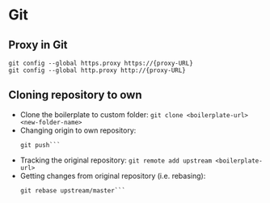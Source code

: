# Git

## Proxy in Git
    git config --global https.proxy https://{proxy-URL}
    git config --global http.proxy http://{proxy-URL}

## Cloning repository to own 
- Clone the boilerplate to custom folder:
    ```git clone <boilerplate-url> <new-folder-name>```
- Changing origin to own repository:
    ```git remote set-url --push origin <new-repository-url>
    git push```
- Tracking the original repository:
    ```git remote add upstream <boilerplate-url>```
- Getting changes from original repository (i.e. rebasing):
    ```git fetch upstream
    git rebase upstream/master```
